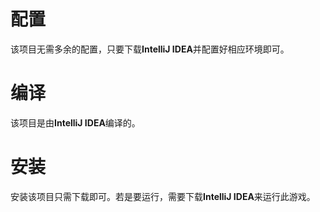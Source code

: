 # 配置

该项目无需多余的配置，只要下载**IntelliJ IDEA**并配置好相应环境即可。

# 编译

该项目是由**IntelliJ IDEA**编译的。

# 安装

安装该项目只需下载即可。若是要运行，需要下载**IntelliJ IDEA**来运行此游戏。